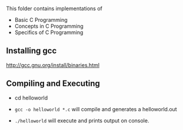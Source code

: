 This folder contains implementations of 
- Basic C Programming
- Concepts in C Programming
- Specifics of C Programming

## Installing gcc
http://gcc.gnu.org/install/binaries.html

## Compiling and Executing
- cd helloworld
- `gcc -o helloworld *.c` will compile and generates a helloworld.out

- `./helloworld` will execute and prints output on console.
